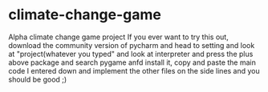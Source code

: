 # climate-change-game
Alpha climate change game project
If you ever want to try this out, download the community version of pycharm and head to setting and look at "project(whatever you typed" and look at interpreter and press the plus above package and search pygame anfd install it, copy and paste the main code I entered down and implement the other files on the side lines and you should be good ;)
